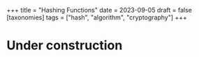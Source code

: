 +++
title = "Hashing Functions"
date = 2023-09-05
draft = false
[taxonomies]
tags = ["hash", "algorithm", "cryptography"]
+++


# Under construction

